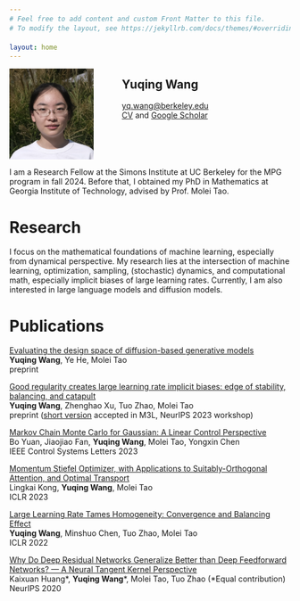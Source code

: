 ```yaml
---
# Feel free to add content and custom Front Matter to this file.
# To modify the layout, see https://jekyllrb.com/docs/themes/#overriding-theme-defaults

layout: home
---
```



<!-- <div class="wrapper">
    <div class="left-column">
        <img src="photo.jpg">
    </div>
    <div class="right-column">
            <p class="name">Yuqing Wang</p>
            <p>yq.wang@berkeley.edu</p>
            <p><a href="CV-4.pdf">CV</a></p> and <p><a href="https://scholar.google.com/citations?user=c7Bi9RUAAAAJ&hl=en"> Google Scholar</a> </p>
    </div>
</div> -->

<img src="photo.jpg" style="float: left;width:30%; margin-right:10%;"> 

## Yuqing Wang
yq.wang@berkeley.edu <br>
[CV](CV-4.pdf) and [Google Scholar](https://scholar.google.com/citations?user=c7Bi9RUAAAAJ&hl=en) <br>

<br clear="all" />

I am a Research Fellow at the Simons Institute at UC Berkeley for the MPG program in fall 2024. Before that, I obtained my PhD in Mathematics at Georgia Institute of Technology, advised by Prof. Molei Tao.


# Research

I focus on the mathematical foundations of machine learning, especially from dynamical perspective. My research lies at the intersection of machine learning, optimization, sampling, (stochastic) dynamics, and computational math, especially implicit biases of large learning rates. Currently, I am also interested in large language models and diffusion models.



# Publications

[Evaluating the design space of diffusion-based generative models](https://arxiv.org/pdf/2406.12839)\
**Yuqing Wang**, Ye He, Molei Tao\
preprint  

[Good regularity creates large learning rate implicit biases: edge of stability, balancing, and catapult](https://arxiv.org/pdf/2310.17087.pdf)
\
**Yuqing Wang**, Zhenghao Xu, Tuo Zhao, Molei Tao\
preprint ([short version](https://openreview.net/pdf?id=6O15A3h2yl) accepted in M3L, NeurIPS 2023 workshop) 


[Markov Chain Monte Carlo for Gaussian: A Linear Control Perspective](https://ieeexplore.ieee.org/document/10147896)    
Bo Yuan, Jiaojiao Fan, **Yuqing Wang**, Molei Tao, Yongxin Chen  \
IEEE Control Systems Letters 2023   

[Momentum Stiefel Optimizer, with Applications to Suitably-Orthogonal Attention, and Optimal Transport](https://arxiv.org/pdf/2205.14173.pdf)  \
Lingkai Kong, **Yuqing Wang**, Molei Tao  \
ICLR 2023  

[Large Learning Rate Tames Homogeneity: Convergence and Balancing Effect](https://arxiv.org/pdf/2110.03677.pdf)  \
**Yuqing Wang**, Minshuo Chen, Tuo Zhao, Molei Tao  \
ICLR 2022  

[Why Do Deep Residual Networks Generalize Better than Deep Feedforward Networks? — A Neural Tangent Kernel Perspective](https://arxiv.org/pdf/2002.06262.pdf)  \
Kaixuan Huang\*, **Yuqing Wang**\*, Molei Tao, Tuo Zhao (*Equal contribution)  \
NeurIPS 2020  
